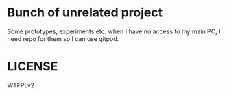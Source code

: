 # Bunch of unrelated project
Some prototypes, experiments etc. when I have no access to my main PC, I need repo
for them so I can use gitpod.

# LICENSE
WTFPLv2